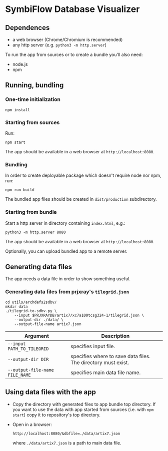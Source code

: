 # SymbiFlow Database Visualizer



## Dependences

* a web browser (Chrome/Chromium is recommended)
* any http server (e.g. `python3 -m http.server`)

To run the app from sources or to create a bundle you'll also need:

* node.js
* npm

## Running, bundling

### One-time initialization

```
npm install
```

### Starting from sources

Run:

```
npm start
```

The app should be available in a web browser at `http://localhost:8080`.

### Bundling

In order to create deployable package which doesn't require node nor npm, run:

```
npm run build
```

The bundled app files should be created in `dist/production` subdirectory.

### Starting from bundle

Start a http server in directory containing `index.html`, e.g.:

```
python3 -m http.server 8080
```

The app should be available in a web browser at `http://localhost:8080`.

Optionally, you can upload bundled app to a remote server.

## Generating data files

The app needs a data file in order to show something useful.

### Generating data files from prjxray's `tilegrid.json`

```
cd utils/archdefs2sdbv/
mkdir data
./tilegrid-to-sdbv.py \
    --input $PRJXRAYDB/artix7/xc7a100tcsg324-1/tilegrid.json \
    --output-dir ./data/ \
    --output-file-name artix7.json
```

| Argument                       | Description                                                   |
|--------------------------------|---------------------------------------------------------------|
| `--input PATH_TO_TILEGRID`     | specifies input file.                                         |
| `--output-dir DIR`             | specifies where to save data files. The directory must exist. |
| `--output-file-name FILE_NAME` | specifies main data file name.                                |

## Using data files with the app

* Copy the directory with generated files to app bundle top directory. If you want to use the data with app started from sources (i.e. with `npm start`) copy it to repository's top directory.
* Open in a browser:

  ```
  http://localhost:8080/&dbfile=./data/artix7.json
  ```

  where `./data/artix7.json` is a path to main data file.
